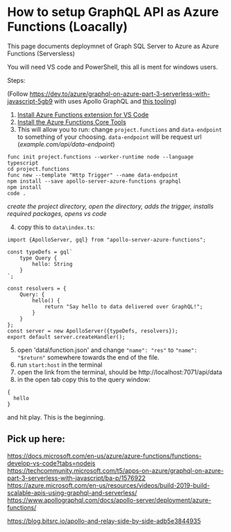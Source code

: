 # How to setup GraphQL API as Azure Functions (Loacally)

This page documents deploymnet of Graph SQL Server to Azure as Azure Functions (Serversless)

You will need VS code and PowerShell, this all is ment for windows users.

Steps:

(Follow https://dev.to/azure/graphql-on-azure-part-3-serverless-with-javascript-5gb9 with uses Apollo GraphQL and [this tooling](https://www.apollographql.com/docs/apollo-server/deployment/azure-functions/))
1. [Install Azure Functions extension for VS Code](https://marketplace.visualstudio.com/items?itemName=ms-azuretools.vscode-azurefunctions)
2. [Install the Azure Functions Core Tools](https://docs.microsoft.com/en-us/azure/azure-functions/functions-run-local?tabs=windows%2Ccsharp%2Cbash&WT.mc_id=techcommunity-blog-aapowell#v2)
3. This will allow you to run:
change `project.functions` and `data-endpoint` to something of your choosing. `data-endpoint` will be request url (_example.com/api/data-endpoint_)
```
func init project.functions --worker-runtime node --language typescript
cd project.functions
func new --template "Http Trigger" --name data-endpoint
npm install --save apollo-server-azure-functions graphql
npm install
code .
```
_create the project directory, open the directory, adds the trigger, installs required packages, opens vs code_


4. copy this to `data\index.ts`:
```
import {ApolloServer, gql} from "apollo-server-azure-functions";

const typeDefs = gql`
    type Query {
        hello: String
    }
`;

const resolvers = {
	Query: {
		hello() {
			return "Say hello to data delivered over GraphQL!";
		}
	}
};
const server = new ApolloServer({typeDefs, resolvers});
export default server.createHandler();
```
5. open 'data\function.json' and change `"name": "res"` to `"name": "$return"` somewhere towards the end of the file. 
6. run `start:host` in the terminal
7. open the link from the terminal, should be http://localhost:7071/api/data
8. in the open tab copy this to the query window:
```
{
  hello
}
```

and hit play. This is the beginning.

## Pick up here:
https://docs.microsoft.com/en-us/azure/azure-functions/functions-develop-vs-code?tabs=nodejs
https://techcommunity.microsoft.com/t5/apps-on-azure/graphql-on-azure-part-3-serverless-with-javascript/ba-p/1576922
https://azure.microsoft.com/en-us/resources/videos/build-2019-build-scalable-apis-using-graphql-and-serverless/
https://www.apollographql.com/docs/apollo-server/deployment/azure-functions/

https://blog.bitsrc.io/apollo-and-relay-side-by-side-adb5e3844935


